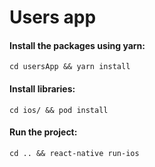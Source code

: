 # Users app 

#### Install the packages using yarn:
```
cd usersApp && yarn install
```

#### Install libraries:
```
cd ios/ && pod install
```

#### Run the project:
```
cd .. && react-native run-ios
```
